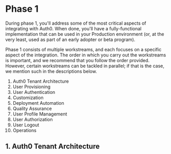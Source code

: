# Phase 1

During phase 1, you'll address some of the most critical aspects of integrating with Auth0. When done, you'll have a fully-functional implementation that can be used in your Production environment (or, at the very least, used as part of an early adopter or beta program).

Phase 1 consists of multiple workstreams, and each focuses on a specific aspect of the integration. The order in which you carry out the workstreams is important, and we recommend that you follow the order provided. However, certain workstreams can be tackled in parallel; if that is the case, we mention such in the descriptions below.

1. Auth0 Tenant Architecture
2. User Provisioning
3. User Authentication
4. Customization
5. Deployment Automation
6. Quality Assurance
7. User Profile Management
8. User Authorization
9. User Logout
10. Operations

## 1. Auth0 Tenant Architecture